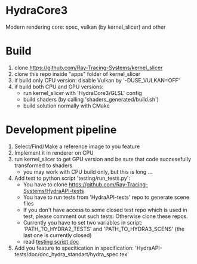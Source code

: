 # HydraCore3
Modern rendering core: spec, vulkan (by kernel_slicer) and other

# Build
1) clone https://github.com/Ray-Tracing-Systems/kernel_slicer
2) clone this repo inside "apps" folder of kernel_slicer
3) if build only CPU version: disable Vulkan by '-DUSE_VULKAN=OFF'
4) if build both CPU and GPU versions:
   * run kernel_slicer with 'HydraCore3/GLSL' config
   * build shaders (by calling 'shaders_generated/build.sh')
   * build solution normally with CMake

# Development pipeline
1) Select/Find/Make a reference image to you feature
2) Implement it in renderer on CPU
3) run kernel_slicer to get GPU version and be sure that code succesefully transformed to shaders
   * you may work with CPU build only, but this is long ...  
4) Add test to python script 'testing/run_tests.py':
   * You have to clone https://github.com/Ray-Tracing-Systems/HydraAPI-tests
   * You have to run tests from 'HydraAPI-tests' repo to generate scene files
   * If you don't have access to some closed test repo which is used in test, please comment out such tests. Otherwise clone these repos.
   * Currently you have to set two variables in script: 'PATH_TO_HYDRA2_TESTS' and 'PATH_TO_HYDRA3_SCENS' (the last one is currently closed)
   * read [testing script doc](testing/testing_doc.md)
5) Add you feature to specitication in specification: 'HydraAPI-tests/doc/doc_hydra_standart/hydra_spec.tex' 


